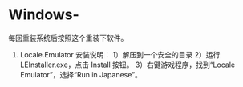 # Windows-
每回重装系统后按照这个重装下软件。

1. Locale.Emulator
安装说明：
1）解压到一个安全的目录
2）运行 LEInstaller.exe，点击 Install 按钮。
3）右键游戏程序，找到“Locale Emulator”，选择“Run in Japanese”。
